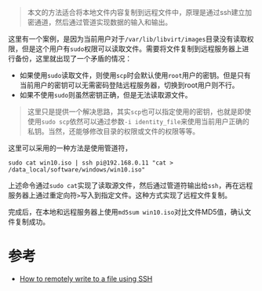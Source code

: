 > 本文的方法适合将本地文件内容复制到远程文件中，原理是通过ssh建立加密通道，然后通过管道实现数据的输入和输出。

这里有一个案例，是因为当前用户对于`/var/lib/libvirt/images`目录没有读取权限，但是这个用户有`sudo`权限可以读取文件。需要将文件复制到远程服务器上进行备份，这里就出现了一个矛盾的情况：

* 如果使用`sudo`读取文件，则使用`scp`时会默认使用`root`用户的密钥。但是只有当前用户的密钥可以无需密码登陆远程服务器，切换到root用户则不行。
* 如果不使用`sudo`则虽然密钥正确，但是无法读取源文件。

> 这里只是提供一个解决思路，其实`scp`也可以指定使用的密钥，也就是即使使用`sudo scp`依然可以通过参数`-i identity_file`来使用当前用户正确的私钥。当然，还能够修改目录的权限或文件的权限等等。

这里可以采用的一种方法是使用管道符，

```
sudo cat win10.iso | ssh pi@192.168.0.11 "cat > /data_local/software/windows/win10.iso"
```

上述命令通过`sudo cat`实现了读取源文件，然后通过管道符输出给`ssh`，再在远程服务器上通过重定向符`>`写入到指定文件。这种方式实现了远程文件复制。

完成后，在本地和远程服务器上使用`md5sum win10.iso`对比文件MD5值，确认文件复制成功。

# 参考

* [How to remotely write to a file using SSH](https://superuser.com/questions/400714/how-to-remotely-write-to-a-file-using-ssh)